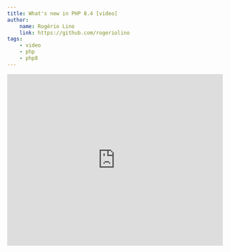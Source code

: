 ```yaml
---
title: What's new in PHP 8.4 [video]
author:
    name: Rogério Lino
    link: https://github.com/rogeriolino
tags:
    - video
    - php
    - php8
---
```


<iframe style="width: 100%; height: 400px" src="https://www.youtube.com/embed/mokBtjyT8fo" frameborder="0" allow="autoplay; encrypted-media" allowfullscreen></iframe>
